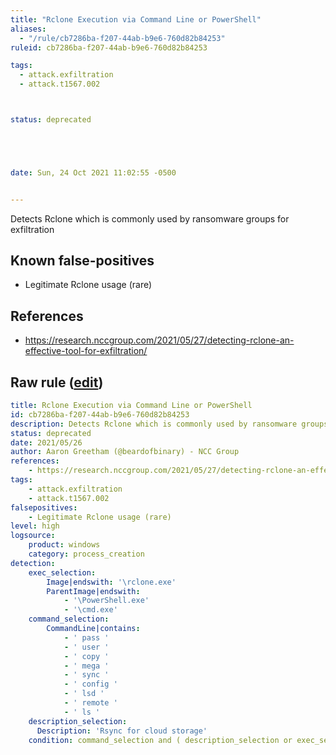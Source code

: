 ```yaml
---
title: "Rclone Execution via Command Line or PowerShell"
aliases:
  - "/rule/cb7286ba-f207-44ab-b9e6-760d82b84253"
ruleid: cb7286ba-f207-44ab-b9e6-760d82b84253

tags:
  - attack.exfiltration
  - attack.t1567.002



status: deprecated





date: Sun, 24 Oct 2021 11:02:55 -0500


---
```


Detects Rclone which is commonly used by ransomware groups for exfiltration

<!--more-->


## Known false-positives

* Legitimate Rclone usage (rare)



## References

* https://research.nccgroup.com/2021/05/27/detecting-rclone-an-effective-tool-for-exfiltration/


## Raw rule ([edit](https://github.com/SigmaHQ/sigma/edit/master/rules/windows/deprecated/win_susp_rclone_exec.yml))
```yaml
title: Rclone Execution via Command Line or PowerShell
id: cb7286ba-f207-44ab-b9e6-760d82b84253
description: Detects Rclone which is commonly used by ransomware groups for exfiltration
status: deprecated
date: 2021/05/26
author: Aaron Greetham (@beardofbinary) - NCC Group
references:
    - https://research.nccgroup.com/2021/05/27/detecting-rclone-an-effective-tool-for-exfiltration/
tags:
    - attack.exfiltration
    - attack.t1567.002
falsepositives:
    - Legitimate Rclone usage (rare)
level: high
logsource:
    product: windows
    category: process_creation
detection:
    exec_selection:
        Image|endswith: '\rclone.exe'
        ParentImage|endswith:
            - '\PowerShell.exe'
            - '\cmd.exe'
    command_selection:
        CommandLine|contains:
            - ' pass '
            - ' user '
            - ' copy '
            - ' mega '
            - ' sync '
            - ' config '
            - ' lsd '
            - ' remote '
            - ' ls '
    description_selection:
      Description: 'Rsync for cloud storage'
    condition: command_selection and ( description_selection or exec_selection )

```
